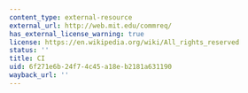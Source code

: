 ```yaml
---
content_type: external-resource
external_url: http://web.mit.edu/commreq/
has_external_license_warning: true
license: https://en.wikipedia.org/wiki/All_rights_reserved
status: ''
title: CI
uid: 6f271e6b-24f7-4c45-a18e-b2181a631190
wayback_url: ''
---
```

